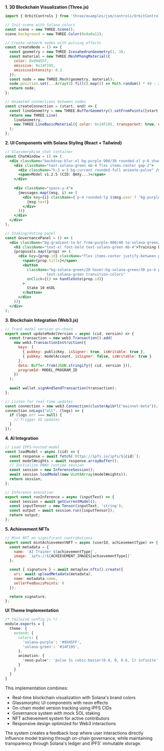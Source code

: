 
**1. 3D Blockchain Visualization (Three.js)**
```javascript
import { OrbitControls } from 'three/examples/jsm/controls/OrbitControls';

// Init scene with Solana colors
const scene = new THREE.Scene();
scene.background = new THREE.Color(0x0a0a12);

// Create network nodes with pulsing effects
const createNode = () => {
  const geometry = new THREE.IcosahedronGeometry(1, 3);
  const material = new THREE.MeshPhongMaterial({
    color: 0x9945FF,
    emissive: 0x14F195,
    emissiveIntensity: 0.3
  });
  const node = new THREE.Mesh(geometry, material);
  node.position.set(...Array(3).fill().map(() => Math.random() * 40 - 20));
  return node;
};

// Animated connections between nodes
const createConnection = (start, end) => {
  const lineGeometry = new THREE.BufferGeometry().setFromPoints([start, end]);
  return new THREE.Line(
    lineGeometry,
    new THREE.LineBasicMaterial({ color: 0x14F195, transparent: true, opacity: 0.4 })
  );
};
```

**2. UI Components with Solana Styling (React + Tailwind)**
```jsx
// Glassmorphism chat container
const ChatWindow = () => (
  <div className="backdrop-blur-xl bg-purple-900/30 rounded-xl p-6 shadow-xl">
    <div className="text-solana-green mb-4 flex items-center gap-2">
      <div className="h-3 w-3 bg-current rounded-full animate-pulse" />
      <span>Model v1.2.5 (CID: QmXy...)</span>
    </div>
    
    <div className="space-y-4">
      {messages.map((msg, i) => (
        <div key={i} className={`p-4 rounded-lg ${msg.user ? 'bg-purple-800/40 ml-6' : 'bg-solana-green/10 mr-6'}`}>
          {msg.text}
        </div>
      ))}
    </div>
  </div>
);

// Staking/Voting panel
const GovernancePanel = () => (
  <div className="bg-gradient-to-br from-purple-900/40 to-solana-green/10 p-6 rounded-2xl border border-purple-500/30">
    <h3 className="text-xl font-bold text-solana-green mb-4">Training Directions</h3>
    {proposals.map((prop) => (
      <div key={prop.id} className="flex items-center justify-between p-3 hover:bg-purple-800/20 rounded-lg">
        <span>{prop.title}</span>
        <button 
          className="bg-solana-green/20 hover:bg-solana-green/30 px-4 py-2 rounded-lg 
                   text-solana-green transition-colors"
          onClick={() => handleVote(prop.id)}
        >
          Stake 10 mSOL
        </button>
      </div>
    ))}
  </div>
);
```

**3. Blockchain Integration (Web3.js)**
```javascript
// Track model version on-chain
export const updateModelVersion = async (cid, version) => {
  const transaction = new web3.Transaction().add(
    new web3.TransactionInstruction({
      keys: [
        { pubkey: publicKey, isSigner: true, isWritable: true },
        { pubkey: modelAccount, isSigner: false, isWritable: true }
      ],
      data: Buffer.from(JSON.stringify({ cid, version })),
      programId: MODEL_PROGRAM_ID
    })
  );
  
  await wallet.signAndSendTransaction(transaction);
};

// Listen for real-time updates
const connection = new web3.Connection(clusterApiUrl("mainnet-beta"));
connection.onLogs("all", (logs) => {
  if (logs.err === null) {
    // Trigger UI updates
  }
});
```

**4. AI Integration**
```javascript
// Load IPFS-hosted model
const loadModel = async (cid) => {
  const response = await fetch(`https://ipfs.io/ipfs/${cid}`);
  const modelWeights = await response.arrayBuffer();
  // Initialize ONNX runtime session
  const session = new InferenceSession();
  await session.loadModel(new Uint8Array(modelWeights));
  return session;
};

// Inference execution
export const runInference = async (inputText) => {
  const session = await getCurrentModel();
  const inputTensor = new Tensor(inputText, 'string');
  const output = await session.run([inputTensor]);
  return output;
};
```

**5. Achievement NFTs**
```javascript
// Mint NFT on significant contributions
export const mintAchievementNFT = async (userId, achievementType) => {
  const metadata = {
    name: `AI Trainer ${achievementType}`,
    image: `ipfs://${ACHIEVEMENT_IMAGES[achievementType]}`
  };

  const { signature } = await metaplex.nfts().create({
    uri: await uploadMetadata(metadata),
    name: metadata.name,
    sellerFeeBasisPoints: 0
  });

  return signature;
};
```

**UI Theme Implementation**
```css
/* tailwind.config.js */
module.exports = {
  theme: {
    extend: {
      colors: {
        'solana-purple': '#9945FF',
        'solana-green': '#14F195',
      },
      animation: {
        'neon-pulse': 'pulse 2s cubic-bezier(0.4, 0, 0.6, 1) infinite'
      }
    }
  }
}
```

This implementation combines:
- Real-time blockchain visualization with Solana's brand colors
- Glassmorphic UI components with neon effects
- On-chain model version tracking using IPFS CIDs
- Governance system with mock SOL staking
- NFT achievement system for active contributors
- Responsive design optimized for Web3 interactions

The system creates a feedback loop where user interactions directly influence model training through on-chain governance, while maintaining transparency through Solana's ledger and IPFS' immutable storage.
